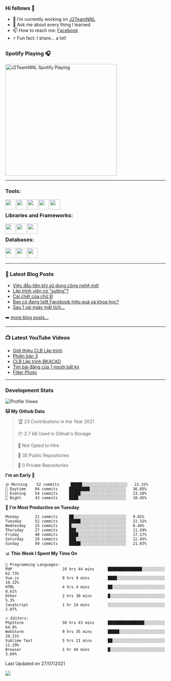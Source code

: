 ### Hi fellows 👋

- 🔭 I’m currently working on [J2TeamNNL]
- 💬 Ask me about every thing I learned
- 📫 How to reach me: [Facebook]
- ⚡ Fun fact: I share... a lot!


### Spotify Playing 🎧
[<img src="https://spotify-playing-git-master.j2teamnnl.vercel.app/api/spotify-playing" alt="J2TeamNNL Spotify Playing" width="350" />](https://open.spotify.com/user/31ghget3jspvgpjwbv5pcwli3smab)

---

### Tools:
<img align='left' height="32" width="32" src="https://cdn.jsdelivr.net/npm/simple-icons@4.8.0/icons/sublimetext.svg" />
<img align='left' height="32" width="32" src="https://cdn.jsdelivr.net/npm/simple-icons@4.8.0/icons/phpstorm.svg" />
<img align='left' height="32" width="32" src="https://cdn.jsdelivr.net/npm/simple-icons@4.8.0/icons/xampp.svg" />
<img align='left' height="32" width="32" src="https://cdn.jsdelivr.net/npm/simple-icons@4.8.0/icons/laragon.svg" />
<img align='left' height="32" width="32" src="https://cdn.jsdelivr.net/npm/simple-icons@4.8.0/icons/docker.svg" />
<br>

### Libraries and Frameworks:
<img align='left' height="32" width="32" src="https://cdn.jsdelivr.net/npm/simple-icons@4.8.0/icons/jquery.svg" />
<img align='left' height="32" width="32" src="https://cdn.jsdelivr.net/npm/simple-icons@4.8.0/icons/laravel.svg" />
<img align='left' height="32" width="32" src="https://cdn.jsdelivr.net/npm/simple-icons@4.8.0/icons/nuxt-dot-js.svg" />
<br>

### Databases:
<img align='left' height="32" width="32" src="https://cdn.jsdelivr.net/npm/simple-icons@4.8.0/icons/mysql.svg" />
<img align='left' height="32" width="32" src="https://cdn.jsdelivr.net/npm/simple-icons@4.8.0/icons/postgresql.svg" />
<img align='left' height="32" width="32" src="https://cdn.jsdelivr.net/npm/simple-icons@4.8.0/icons/elasticsearch.svg" />

<br>
<br>

---

### 📕 Latest Blog Posts
<!-- BLOG-POST-LIST:START -->
- [Việc đầu tiên khi sử dụng công nghệ mới](https://j2teamnnl.blogspot.com/2020/07/viec-au-tien-khi-su-dung-cong-nghe-moi.html)
- [Lập trình viên có "sướng"?](https://j2teamnnl.blogspot.com/2020/03/lap-trinh-vien-co.html)
- [Cái chết của chữ Đ](https://j2teamnnl.blogspot.com/2020/01/cai-chet-cua-chu.html)
- [Bạn có đang lướt Facebook hiệu quả và khoa học?](https://j2teamnnl.blogspot.com/2019/08/ban-co-ang-luot-web-hieu-qua-va-khoa-hoc.html)
- [Sau 1 vài ngày mất tích...](https://j2teamnnl.blogspot.com/2019/08/sau-1-vai-ngay-mat-tich.html)
<!-- BLOG-POST-LIST:END -->
➡️ [more blog posts...](https://j2teamnnl.blogspot.com)

---

### 📺 Latest YouTube Videos
<!-- YOUTUBE:START -->
- [Giới thiệu CLB Lập trình](https://www.youtube.com/watch?v=JL6Rnav6cwQ)
- [Phiên bản 3](https://www.youtube.com/watch?v=4mnEEnLgr2E)
- [CLB Lập trình BKACAD](https://www.youtube.com/watch?v=qBt6Z4il53Y)
- [Tìm bài đăng của 1 người bất kỳ](https://www.youtube.com/watch?v=PyvfvB-l7LA)
- [Filter Photo](https://www.youtube.com/watch?v=5vnjtl5S0Ig)
<!-- YOUTUBE:END -->

---
### Development Stats
<!--START_SECTION:waka-->
![Profile Views](http://img.shields.io/badge/Profile%20Views-25-blue)

**🐱 My Github Data** 

> 🏆 23 Contributions in the Year 2021
 > 
> 📦 2.7 kB Used in Github's Storage 
 > 
> 🚫 Not Opted to Hire
 > 
> 📜 35 Public Repositories 
 > 
> 🔑 0 Private Repositories  
 > 
**I'm an Early 🐤** 

```text
🌞 Morning    52 commits     █████░░░░░░░░░░░░░░░░░░░░   22.32% 
🌆 Daytime    84 commits     █████████░░░░░░░░░░░░░░░░   36.05% 
🌃 Evening    54 commits     █████░░░░░░░░░░░░░░░░░░░░   23.18% 
🌙 Night      43 commits     ████░░░░░░░░░░░░░░░░░░░░░   18.45%

```
📅 **I'm Most Productive on Tuesday** 

```text
Monday       21 commits     ██░░░░░░░░░░░░░░░░░░░░░░░   9.01% 
Tuesday      52 commits     █████░░░░░░░░░░░░░░░░░░░░   22.32% 
Wednesday    15 commits     █░░░░░░░░░░░░░░░░░░░░░░░░   6.44% 
Thursday     27 commits     ███░░░░░░░░░░░░░░░░░░░░░░   11.59% 
Friday       40 commits     ████░░░░░░░░░░░░░░░░░░░░░   17.17% 
Saturday     29 commits     ███░░░░░░░░░░░░░░░░░░░░░░   12.45% 
Sunday       49 commits     █████░░░░░░░░░░░░░░░░░░░░   21.03%

```


📊 **This Week I Spent My Time On** 

```text
💬 Programming Languages: 
PHP                      29 hrs 44 mins      ███████████████░░░░░░░░░░   62.73% 
Vue.js                   9 hrs 9 mins        ████░░░░░░░░░░░░░░░░░░░░░   19.32% 
HTML                     4 hrs 4 mins        ██░░░░░░░░░░░░░░░░░░░░░░░   8.61% 
Other                    2 hrs 30 mins       █░░░░░░░░░░░░░░░░░░░░░░░░   5.3% 
JavaScript               1 hr 24 mins        ░░░░░░░░░░░░░░░░░░░░░░░░░   2.97%

🔥 Editors: 
PhpStorm                 30 hrs 43 mins      ████████████████░░░░░░░░░   64.8% 
WebStorm                 9 hrs 35 mins       █████░░░░░░░░░░░░░░░░░░░░   20.21% 
Sublime Text             5 hrs 21 mins       ██░░░░░░░░░░░░░░░░░░░░░░░   11.29% 
Browser                  1 hr 44 mins        █░░░░░░░░░░░░░░░░░░░░░░░░   3.69%

```


 Last Updated on 27/07/2021
<!--END_SECTION:waka-->

<img align="left" src="https://github-readme-stats-git-master.j2teamnnl.vercel.app/api?username=J2TeamNNL&show_icons=true&hide_border=true" />


[J2TeamNNL]: https://j2teamnnl.com/
[Facebook]: https://fb.me/j2teamnnl
